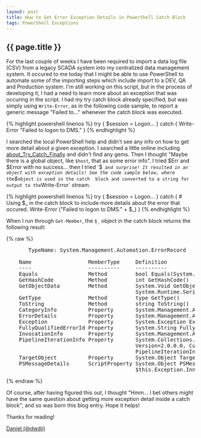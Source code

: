 ```yaml
---
layout: post
title: How to Get Error Exception Details in PowerShell Catch Block
tags: PowerShell Exceptions
---
```

{{ page.title }}
-------------------------------------------------
For the last couple of weeks I have been required to import a data log file (CSV) from a legacy SCADA system into my centralized 
data management system. It occured to me today that I might be able to use PowerShell to automate some of the importing steps 
which include import to a DEV, QA and Production system. I'm still working on this script, but in the process of developing it, I 
had a need to learn more about an exception that was occuring in the script. I had my try catch block already specified, but was simply 
using `Write-Error`, as in the following code sample, to report a generic message "Failed to..." whenever the catch block was executed.

{% highlight powershell linenos %}
try 
{ 
	$session = Logon... 
} 
catch 
{ 
	Write-Error "Failed to logon to DMS." 
} 
{% endhighlight %}

I searched the local PowerShell help and didn't see any info on how to get more detail about a given exception. I searched a little online 
including [about_Try_Catch_Finally](http://technet.microsoft.com/en-us/library/dd315350.aspx) and didn't find any gems. Then I thought 
"Maybe there is a global object, like `$host`, that as some error info". I tried $Err and $Error with no success... then I tried `$_` 
and surprise! It resulted in an object with exception details! See the code sample below, where the `$_` object is used in the catch 
block and converted to a string for output to the `Write-Error` stream.

{% highlight powershell linenos %}
try
{
    $session = Logon...
}
catch
{
    # Using $_ in the catch block to include more details about the error that occured.
    Write-Error ("Failed to logon to DMS." + $_)
}
{% endhighlight %}

When I run through `Get-Member`, the `$_` object in the catch block returns the following result:

{% raw %}
<pre>
	   TypeName: System.Management.Automation.ErrorRecord

	Name                  MemberType     Definition
	----                  ----------     ----------
	Equals                Method         bool Equals(System.Object obj)
	GetHashCode           Method         int GetHashCode()
	GetObjectData         Method         System.Void GetObjectData(System.Runtime.Serialization.SerializationInfo info, 
										 System.Runtime.Serialization.StreamingContext context)
	GetType               Method         type GetType()                                        
	ToString              Method         string ToString()                                     
	CategoryInfo          Property       System.Management.Automation.ErrorCategoryInfo CategoryInfo {get;}
	ErrorDetails          Property       System.Management.Automation.ErrorDetails ErrorDetails {get;set;} 
	Exception             Property       System.Exception Exception {get;}                                 
	FullyQualifiedErrorId Property       System.String FullyQualifiedErrorId {get;}                        
	InvocationInfo        Property       System.Management.Automation.InvocationInfo InvocationInfo {get;} 
	PipelineIterationInfo Property       System.Collections.ObjectModel.ReadOnlyCollection`1[[System.Int32, mscorlib, 
										 Version=2.0.0.0, Culture=neutral, PublicKeyToken=b77a5c561934e089]] 
										 PipelineIterationInfo {get;}
	TargetObject          Property       System.Object TargetObject {get;}                             
	PSMessageDetails      ScriptProperty System.Object PSMessageDetails {get=& { Set-StrictMode -Version 1; 
										 $this.Exception.InnerException.PSMessageDetails };}
</pre>
{% endraw %}

Of course, after having figured this out, I thought "Hmm... I bet others might have the same question about 
getting more exception detail inside a catch block", and so was born this blog entry. Hope it helps!

Thanks for reading!

[Daniel (@dwdii)](http://twitter.com/dwdii)
